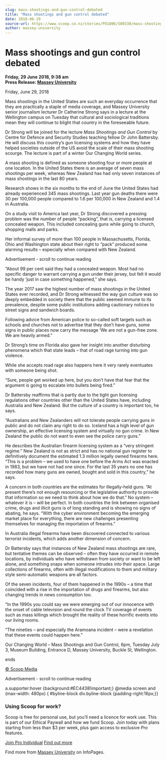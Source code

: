 ```yaml
---
slug: mass-shootings-and-gun-control-debated
title: "Mass shootings and gun control debated"
date: 2018-06-29
source-url: https://www.scoop.co.nz/stories/PO1806/S00338/mass-shootings-and-gun-control-debated.htm
author: massey-university
---
```

Mass shootings and gun control debated
======================================

**Friday, 29 June 2018, 9:38 am**  
**Press Release: [Massey University](https://info.scoop.co.nz/Massey_University)**

Friday, June 29, 2018

Mass shootings in the United States are such an everyday occurrence that they are practically a staple of media coverage, and Massey University senior journalism lecturer Dr Catherine Strong says in a lecture at the Wellington campus on Tuesday that cultural and sociological traditions mean they will continue to blight that country in the foreseeable future.

Dr Strong will be joined for the lecture _Mass Shootings and Gun Control_ by Centre for Defence and Security Studies teaching fellow Dr John Battersby. He will discuss this country’s gun licensing systems and how they have helped societies outside of the US avoid the scale of their mass shooting scourge. The lecture is part of a winter Our Changing World series.

A mass shooting is defined as someone shooting four or more people at one location. In the United States there is an average of seven mass shootings per week, whereas New Zealand has had only seven instances of mass shootings in the last 80 years.

Research shows in the six months to the end of June the United States had already experienced 345 mass shootings. Last year gun deaths there were 30 per 100,000 people compared to 1.6 per 100,000 in New Zealand and 1.4 in Australia.

On a study visit to America last year, Dr Strong discovered a pressing problem was the number of people “packing”, that is, carrying a licensed concealed weapon. This included concealing guns while going to church, shopping malls and parks.

Her informal survey of more than 100 people in Massachusetts, Florida, Ohio and Washington state about their right to “pack” produced some alarming results – especially when compared with New Zealand.

Advertisement - scroll to continue reading





“About 99 per cent said they had a concealed weapon. Most had no specific danger to warrant carrying a gun under their jersey, but felt it would be handy ‘just in case something happened,” she says.

The year 2017 saw the highest number of mass shootings in the United States ever recorded, and Dr Strong witnessed the way gun culture was so deeply embedded in society there that the public seemed immune to its prevalence, despite some public institutions adding cautionary notices to street signs and sandwich boards.

Following advice from American police to so-called soft targets such as schools and churches not to advertise that they don’t have guns, some signs in public places now carry the message ‘We are not a gun-free zone. We are heavily armed.”

Dr Strong’s time on Florida also gave her insight into another disturbing phenomena which that state leads – that of road rage turning into gun violence.

While she accepts road rage also happens here it very rarely eventuates with someone being shot.

“Sure, people get worked up here, but you don’t have that fear that the argument is going to escalate into bullets being fired.”

Dr Battersby reaffirms that is partly due to the tight gun licensing regulations other countries other than the United States have, including Australia and New Zealand. But the culture of a country is important too, he says.

“Australians and New Zealanders will not tolerate people carrying guns in public and do not claim any right to do so. Iceland has a high level of gun ownership, an effective licensing system and virtually no gun crime. In New Zealand the public do not want to even see the police carry guns.”

He describes the Australian firearm licensing system as a “very stringent regime.” New Zealand is not as strict and has no national gun register to definitively document the estimated 1.3 million legally owned firearms here. “This is a problem – we used to have one before the Arms Act was enacted in 1983, but we have not had one since. For the last 35 years no one has recorded how many guns are owned, bought and sold in this country,” he says.

A concern in both countries are the estimates for illegally-held guns. “At present there’s not enough resourcing or the legislative authority to provide that information so we need to think about how we do that.” No system – whatever it is – will be perfect. In both countries the link between organised crime, drugs and illicit guns is of long standing and is showing no signs of abating, he says. “With the cyber environment becoming the emerging market place for everything, there are new challenges presenting themselves for managing the importation of firearms.”

In Australia illegal firearms have been discovered connected to various terrorist incidents, which adds another dimension of concern.

Dr Battersby says that instances of New Zealand mass shootings are rare, but tentative themes can be observed – often they have occurred in remote locations, by individuals who have withdrawn from society or want to be left alone, and something snaps when someone intrudes into their space. Large collections of firearms, often with illegal modifications to them and military style semi-automatic weapons are all factors.

Of the seven incidents, four of them happened in the 1990s – a time that coincided with a rise in the importation of drugs and firearms, but also changing trends in news consumption too.

“In the 1990s you could say we were emerging out of our innocence with the onset of cable television and round the clock TV coverage of events such as mass killings which brought the reality of these horrific events into our living rooms.

“The nineties – and especially the Aramoana incident – were a revelation that these events could happen here.”

Our Changing World – Mass Shootings and Gun Control, 6pm, Tuesday July 3, Museum Building, Entrance D, Massey University, Buckle St, Wellington.

ends

[© Scoop Media](http://www.scoop.co.nz/about/terms.html)  

Advertisement - scroll to continue reading



a.supporter:hover {background:#EC4438!important;} @media screen and (max-width: 480px) { #byline-block div.byline-block {padding-right:16px;}}

### Using Scoop for work?

Scoop is free for personal use, but you’ll need a licence for work use. This is part of our Ethical Paywall and how we fund Scoop. Join today with plans starting from less than $3 per week, plus gain access to exclusive _Pro_ features.  
  
[Join Pro Individual](https://pro.scoop.co.nz/Individual/?from=ProIn24) [Find out more](https://pro.scoop.co.nz/using-scoop-for-work/?from=ProIn24)

Find more from [Massey University](https://info.scoop.co.nz/Massey_University) on InfoPages.